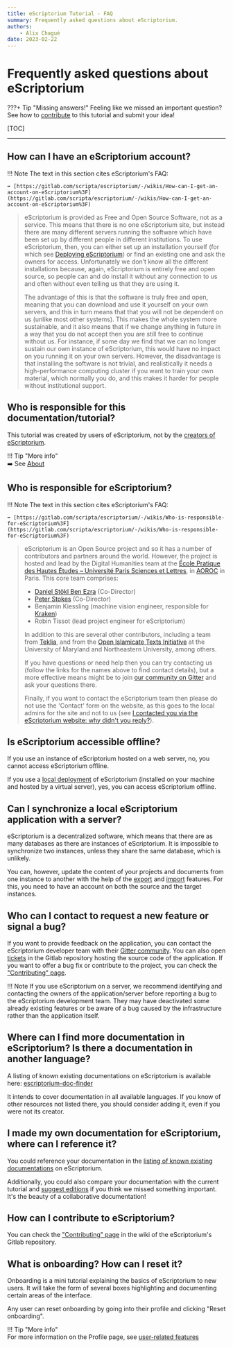 ```yaml
---
title: eScriptorium Tutorial - FAQ
summary: Frequently asked questions about eScriptorium.
authors:
    - Alix Chagué
date: 2023-02-22
---
```


# Frequently asked questions about eScriptorium

???+ Tip "Missing answers!"
    Feeling like we missed an important question? See how to [contribute](contribute.md) to this tutorial and submit your idea!

[TOC]

---

## How can I have an eScriptorium account?  

!!! Note
    The text in this section cites eScriptorium's FAQ:  

    ➡️ [https://gitlab.com/scripta/escriptorium/-/wikis/How-can-I-get-an-account-on-eScriptorium%3F](https://gitlab.com/scripta/escriptorium/-/wikis/How-can-I-get-an-account-on-eScriptorium%3F)

> eScriptorium is provided as Free and Open Source Software, not as a service. This means that there is no one eScriptorium site, but instead there are many different servers running the software which have been set up by different people in different institutions. To use eScriptorium, then, you can either set up an installation yourself (for which see [Deploying eScriptorium](https://gitlab.com/scripta/escriptorium/-/wikis/Deploying)) or find an existing one and ask the owners for access. Unfortunately we don’t know all the different installations because, again, eScriptorium is entirely free and open source, so people can and do install it without any connection to us and often without even telling us that they are using it.
>  
> The advantage of this is that the software is truly free and open, meaning that you can download and use it yourself on your own servers, and this in turn means that that you will not be dependent on us (unlike most other systems). This makes the whole system more sustainable, and it also means that if we change anything in future in a way that you do not accept then you are still free to continue without us. For instance, if some day we find that we can no longer sustain our own instance of eScriptorium, this would have no impact on you running it on your own servers. However, the disadvantage is that installing the software is not trivial, and realistically it needs a high-performance computing cluster if you want to train your own material, which normally you do, and this makes it harder for people without institutional support.

## Who is responsible for this documentation/tutorial?

This tutorial was created by users of eScriptorium, not by the [creators of eScriptorium](#who-is-responsible-for-escriptorium).  

!!! Tip "More info"  
    ➡️ See [About](about.md)

## Who is responsible for eScriptorium?

!!! Note
    The text in this section cites eScriptorium's FAQ:  

    ➡️ [https://gitlab.com/scripta/escriptorium/-/wikis/Who-is-responsible-for-eScriptorium%3F](https://gitlab.com/scripta/escriptorium/-/wikis/Who-is-responsible-for-eScriptorium%3F)

> eScriptorium is an Open Source project and so it has a number of contributors and partners around the world. However, the project is hosted and lead by the Digital Humanities team at the [École Pratique des Hautes Études – Université Paris Sciences et Lettres](https://ephe.psl.eu/), in [AOROC](http://www.archeo.ens.fr/) in Paris. This core team comprises:
> 
> - [Daniel Stökl Ben Ezra](https://www.ephe.psl.eu/daniel-stoekl-ben-ezra) (Co-Director)
> - [Peter Stokes](https://www.ephe.psl.eu/peter-stokes) (Co-Director)
> - Benjamin Kiessling (machine vision engineer, responsible for [Kraken](https://kraken.re/))
> - Robin Tissot (lead project engineer for eScriptorium)
> 
> In addition to this are several other contributors, including a team from [Teklia](https://teklia.com/), and from the [Open Islamicate Texts Initiative](https://openiti.org/) at the University of Maryland and Northeastern University, among others.
>
> If you have questions or need help then you can try contacting us (follow the links for the names above to find contact details), but a more effective means might be to join [our community on Gitter](https://gitter.im/escripta/escriptorium) and ask your questions there.
>
> Finally, if you want to contact the eScriptorium team then please do not use the 'Contact' form on the website, as this goes to the local admins for the site and not to us (see [I contacted you via the eScriptorium website: why didn't you reply?](https://gitlab.com/scripta/escriptorium/-/wikis/I-contacted-you-via-the-eScriptorium-website:-why-didn't-you-reply%3F)).

## Is eScriptorium accessible offline?

If you use an instance of eScriptorium hosted on a web server, no, you cannot access eScriptorium offline.

If you use a [local deployment](https://gitlab.com/scripta/escriptorium/-/wikis/docker-install) of eScriptorium (installed on your machine and hosted by a virtual server), yes, you can access eScriptorium offline.

## Can I synchronize a local eScriptorium application with a server?

eScriptorium is a decentralized software, which means that there are as many databases as there are instances of eScriptorium. It is impossible to synchronize two instances, unless they share the same database, which is unlikely.

You can, however, update the content of your projects and documents from one instance to another with the help of the [export](export.md) and [import](import.md) features. For this, you need to have an account on both the source and the target instances.

## Who can I contact to request a new feature or signal a bug?

If you want to provide feedback on the application, you can contact the eScriptorium developer team with their [Gitter community](https://gitter.im/escripta/escriptorium). You can also open [tickets](https://gitlab.com/scripta/escriptorium/-/issues) in the Gitlab repository hosting the source code of the application. If you want to offer a bug fix or contribute to the project, you can check the ["Contributing" page](https://gitlab.com/scripta/escriptorium/-/wikis/contributing).

!!! Note
    If you use eScriptorium on a server, we recommend identifying and contacting the owners of the application/server before reporting a bug to the eScriptorium development team. They may have deactivated some already existing features or be aware of a bug caused by the infrastructure rather than the application itself.

## Where can I find more documentation in eScriptorium? Is there a documentation in another language?

A listing of known existing documentations on eScriptorium is available here: [escriptorium-doc-finder](https://github.com/alix-tz/escriptorium-doc-finder)

It intends to cover documentation in all available languages. If you know of other resources not listed there, you should consider adding it, even if you were not its creator.

## I made my own documentation for eScriptorium, where can I reference it?

You could reference your documentation in the [listing of known existing documentations](https://github.com/alix-tz/escriptorium-doc-finder) on eScriptorium.

Additionally, you could also compare your documentation with the current tutorial and [suggest editions](contribute.md) if you think we missed something important. It's the beauty of a collaborative documentation!  

## How can I contribute to eScriptorium?  

You can check the ["Contributing" page](https://gitlab.com/scripta/escriptorium/-/wikis/contributing) in the wiki of the eScriptorium's Gitlab repository.

## What is onboarding? How can I reset it?

Onboarding is a mini tutorial explaining the basics of eScriptorium to new users. It will take the form of several boxes highlighting and documenting certain areas of the interface.  

Any user can reset onboarding by going into their profile and clicking "Reset onboarding".

!!! Tip "More info"  
     For more information on the Profile page, see [user-related features](users.md)
